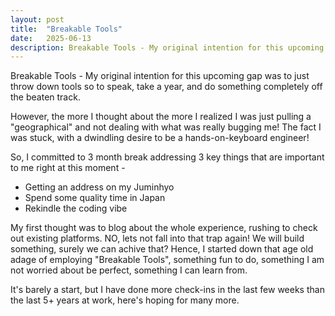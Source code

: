 ```yaml
---
layout: post
title:  "Breakable Tools"
date:   2025-06-13
description: Breakable Tools - My original intention for this upcoming gap was to just throw down tools so to speak, take a year, and do something completely off the beaten track...
---
```


<p class="intro"><span class="dropcap">B</span>reakable Tools - My original intention for this upcoming gap was to just throw down tools so to speak, take a year, and do something completely off the beaten track.</p><p>However, the more I thought about the more I realized I was just pulling a "geographical" and not dealing with what was really bugging me! The fact I was stuck, with a dwindling desire to be a hands-on-keyboard engineer!</p>
<p> So, I committed to 3 month break addressing 3 key things that are important to me right at this moment - </p> 

* Getting an address on my Juminhyo
* Spend some quality time in Japan
* Rekindle the coding vibe

<p>My first thought was to blog about the whole experience, rushing to check out existing platforms. NO, lets not fall into that trap again! We will build something, surely we can achive that? Hence, I started down that age old adage of employing "Breakable Tools", something fun to do, something I am not worried about be perfect, something I can learn from.</p>
<p>It's barely a start, but I have done more check-ins in the last few weeks than the last 5+ years at work, here's hoping for many more.</p>
